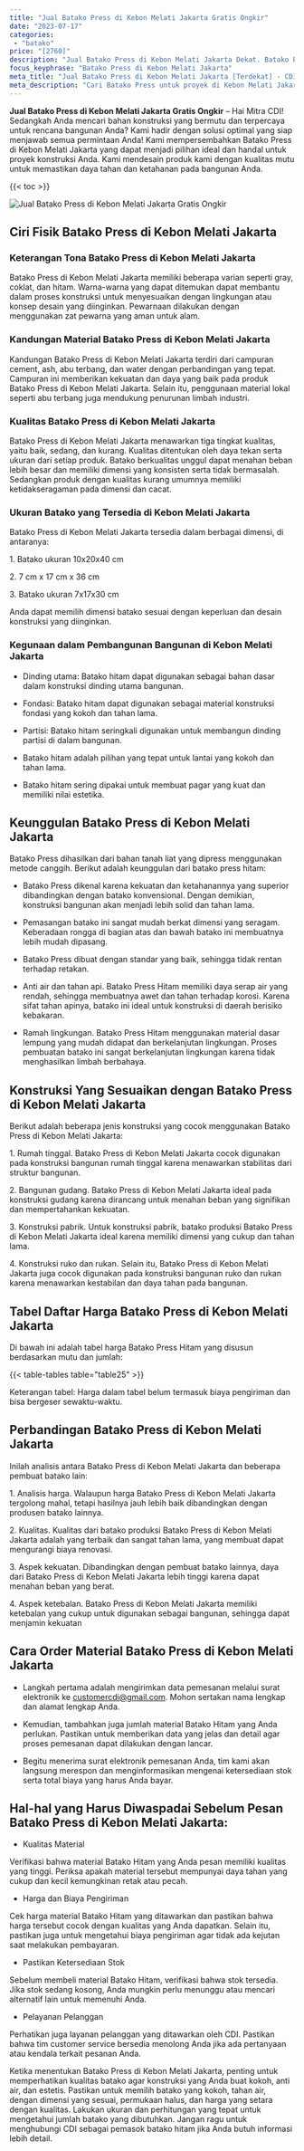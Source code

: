 ```yaml
---
title: "Jual Batako Press di Kebon Melati Jakarta Gratis Ongkir"
date: "2023-07-17"
categories:
 - "batako"
price: "[2760]"
description: "Jual Batako Press di Kebon Melati Jakarta Dekat. Batako Press ini sering dipakai dalam proyek pembangunan sebagai bahan bangunan yang tahan lama dan berkualitas. Hubungi kami untuk informasi lebih lanjut."
focus_keyphrase: "Batako Press di Kebon Melati Jakarta"
meta_title: "Jual Batako Press di Kebon Melati Jakarta [Terdekat] - CDI"
meta_description: "Cari Batako Press untuk proyek di Kebon Melati Jakarta? Kami menawarkan Batako Press berkualitas untuk bahan bangunan dinding. Raih penawaran terbaik sekarang."
---
```


**Jual Batako Press di Kebon Melati Jakarta Gratis Ongkir** – Hai Mitra CDI! Sedangkah Anda mencari bahan konstruksi yang bermutu dan terpercaya untuk rencana bangunan Anda? Kami hadir dengan solusi optimal yang siap menjawab semua permintaan Anda! Kami mempersembahkan Batako Press di Kebon Melati Jakarta yang dapat menjadi pilihan ideal dan handal untuk proyek konstruksi Anda. Kami mendesain produk kami dengan kualitas mutu untuk memastikan daya tahan dan ketahanan pada bangunan Anda.

{{< toc >}}

![Jual Batako Press di Kebon Melati Jakarta Gratis Ongkir](/images/batako/batako-press-09.jpg)

## Ciri Fisik Batako Press di Kebon Melati Jakarta

### Keterangan Tona Batako Press di Kebon Melati Jakarta

Batako Press di Kebon Melati Jakarta memiliki beberapa varian seperti gray, coklat, dan hitam. Warna-warna yang dapat ditemukan dapat membantu dalam proses konstruksi untuk menyesuaikan dengan lingkungan atau konsep desain yang diinginkan. Pewarnaan dilakukan dengan menggunakan zat pewarna yang aman untuk alam.

### Kandungan Material Batako Press di Kebon Melati Jakarta

Kandungan Batako Press di Kebon Melati Jakarta terdiri dari campuran cement, ash, abu terbang, dan water dengan perbandingan yang tepat. Campuran ini memberikan kekuatan dan daya yang baik pada produk Batako Press di Kebon Melati Jakarta. Selain itu, penggunaan material lokal seperti abu terbang juga mendukung penurunan limbah industri.

### Kualitas Batako Press di Kebon Melati Jakarta

Batako Press di Kebon Melati Jakarta menawarkan tiga tingkat kualitas, yaitu baik, sedang, dan kurang. Kualitas ditentukan oleh daya tekan serta ukuran dari setiap produk. Batako berkualitas unggul dapat menahan beban lebih besar dan memiliki dimensi yang konsisten serta tidak bermasalah. Sedangkan produk dengan kualitas kurang umumnya memiliki ketidakseragaman pada dimensi dan cacat.

### Ukuran Batako yang Tersedia di Kebon Melati Jakarta

Batako Press di Kebon Melati Jakarta tersedia dalam berbagai dimensi, di antaranya:

1\. Batako ukuran 10x20x40 cm

2\. 7 cm x 17 cm x 36 cm

3\. Batako ukuran 7x17x30 cm

Anda dapat memilih dimensi batako sesuai dengan keperluan dan desain konstruksi yang diinginkan.

### Kegunaan dalam Pembangunan Bangunan di Kebon Melati Jakarta

*   Dinding utama: Batako hitam dapat digunakan sebagai bahan dasar dalam konstruksi dinding utama bangunan.

*   Fondasi: Batako hitam dapat digunakan sebagai material konstruksi fondasi yang kokoh dan tahan lama.

*   Partisi: Batako hitam seringkali digunakan untuk membangun dinding partisi di dalam bangunan.

*   Batako hitam adalah pilihan yang tepat untuk lantai yang kokoh dan tahan lama.

*   Batako hitam sering dipakai untuk membuat pagar yang kuat dan memiliki nilai estetika.

## Keunggulan Batako Press di Kebon Melati Jakarta

Batako Press dihasilkan dari bahan tanah liat yang dipress menggunakan metode canggih. Berikut adalah keunggulan dari batako press hitam:

*   Batako Press dikenal karena kekuatan dan ketahanannya yang superior dibandingkan dengan batako konvensional. Dengan demikian, konstruksi bangunan akan menjadi lebih solid dan tahan lama.

*   Pemasangan batako ini sangat mudah berkat dimensi yang seragam. Keberadaan rongga di bagian atas dan bawah batako ini membuatnya lebih mudah dipasang.

*   Batako Press dibuat dengan standar yang baik, sehingga tidak rentan terhadap retakan.

*   Anti air dan tahan api. Batako Press Hitam memiliki daya serap air yang rendah, sehingga membuatnya awet dan tahan terhadap korosi. Karena sifat tahan apinya, batako ini ideal untuk konstruksi di daerah berisiko kebakaran.

*   Ramah lingkungan. Batako Press Hitam menggunakan material dasar lempung yang mudah didapat dan berkelanjutan lingkungan. Proses pembuatan batako ini sangat berkelanjutan lingkungan karena tidak menghasilkan limbah berbahaya.

## Konstruksi Yang Sesuaikan dengan Batako Press di Kebon Melati Jakarta

Berikut adalah beberapa jenis konstruksi yang cocok menggunakan Batako Press di Kebon Melati Jakarta:

1\.  Rumah tinggal. Batako Press di Kebon Melati Jakarta cocok digunakan pada konstruksi bangunan rumah tinggal karena menawarkan stabilitas dari struktur bangunan.

2\.  Bangunan gudang. Batako Press di Kebon Melati Jakarta ideal pada konstruksi gudang karena dirancang untuk menahan beban yang signifikan dan mempertahankan kekuatan.

3\.  Konstruksi pabrik. Untuk konstruksi pabrik, batako produksi Batako Press di Kebon Melati Jakarta ideal karena memiliki dimensi yang cukup dan tahan lama.

4\.  Konstruksi ruko dan rukan. Selain itu, Batako Press di Kebon Melati Jakarta juga cocok digunakan pada konstruksi bangunan ruko dan rukan karena menawarkan kestabilan dan daya tahan pada bangunan.

## Tabel Daftar Harga Batako Press di Kebon Melati Jakarta

Di bawah ini adalah tabel harga Batako Press Hitam yang disusun berdasarkan mutu dan jumlah:

{{< table-tables table="table25" >}}

Keterangan tabel: Harga dalam tabel belum termasuk biaya pengiriman dan bisa bergeser sewaktu-waktu.

## Perbandingan Batako Press di Kebon Melati Jakarta

Inilah analisis antara Batako Press di Kebon Melati Jakarta dan beberapa pembuat batako lain:

1\.  Analisis harga. Walaupun harga Batako Press di Kebon Melati Jakarta tergolong mahal, tetapi hasilnya jauh lebih baik dibandingkan dengan produsen batako lainnya.

2\.  Kualitas. Kualitas dari batako produksi Batako Press di Kebon Melati Jakarta adalah yang terbaik dan sangat tahan lama, yang membuat dapat mengurangi biaya renovasi.

3\.  Aspek kekuatan. Dibandingkan dengan pembuat batako lainnya, daya dari Batako Press di Kebon Melati Jakarta lebih tinggi karena dapat menahan beban yang berat.

4\.  Aspek ketebalan. Batako Press di Kebon Melati Jakarta memiliki ketebalan yang cukup untuk digunakan sebagai bangunan, sehingga dapat menjamin kekuatan

## Cara Order Material Batako Press di Kebon Melati Jakarta

*   Langkah pertama adalah mengirimkan data pemesanan melalui surat elektronik ke customercdi@gmail.com. Mohon sertakan nama lengkap dan alamat lengkap Anda.

*   Kemudian, tambahkan juga jumlah material Batako Hitam yang Anda perlukan. Pastikan untuk memberikan data yang jelas dan detail agar proses pemesanan dapat dilakukan dengan lancar.

*   Begitu menerima surat elektronik pemesanan Anda, tim kami akan langsung merespon dan menginformasikan mengenai ketersediaan stok serta total biaya yang harus Anda bayar.

## Hal-hal yang Harus Diwaspadai Sebelum Pesan Batako Press di Kebon Melati Jakarta:

*   Kualitas Material

Verifikasi bahwa material Batako Hitam yang Anda pesan memiliki kualitas yang tinggi. Periksa apakah material tersebut mempunyai daya tahan yang cukup dan kecil kemungkinan retak atau pecah.

*   Harga dan Biaya Pengiriman

Cek harga material Batako Hitam yang ditawarkan dan pastikan bahwa harga tersebut cocok dengan kualitas yang Anda dapatkan. Selain itu, pastikan juga untuk mengetahui biaya pengiriman agar tidak ada kejutan saat melakukan pembayaran.

*   Pastikan Ketersediaan Stok

Sebelum membeli material Batako Hitam, verifikasi bahwa stok tersedia. Jika stok sedang kosong, Anda mungkin perlu menunggu atau mencari alternatif lain untuk memenuhi Anda.

*   Pelayanan Pelanggan

Perhatikan juga layanan pelanggan yang ditawarkan oleh CDI. Pastikan bahwa tim customer service bersedia menolong Anda jika ada pertanyaan atau kendala terkait pesanan Anda.

Ketika menentukan Batako Press di Kebon Melati Jakarta, penting untuk memperhatikan kualitas batako agar konstruksi yang Anda buat kokoh, anti air, dan estetis. Pastikan untuk memilih batako yang kokoh, tahan air, dengan dimensi yang sesuai, permukaan halus, dan harga yang setara dengan kualitas. Lakukan ukuran dan perhitungan yang tepat untuk mengetahui jumlah batako yang dibutuhkan. Jangan ragu untuk menghubungi CDI sebagai pemasok batako hitam jika Anda butuh informasi lebih detail.
